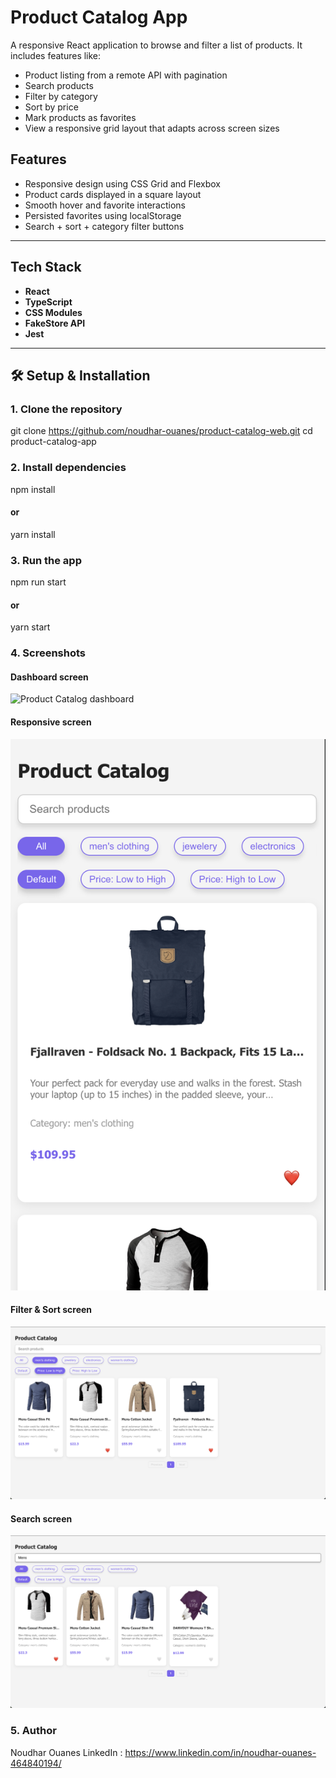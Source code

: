 # Product Catalog App

A responsive React application to browse and filter a list of products. It includes features like:

- Product listing from a remote API with pagination 
- Search products
- Filter by category
- Sort by price
- Mark products as favorites 
- View a responsive grid layout that adapts across screen sizes


## Features

- Responsive design using CSS Grid and Flexbox
- Product cards displayed in a square layout
- Smooth hover and favorite interactions
- Persisted favorites using localStorage
- Search + sort + category filter buttons

---

## Tech Stack

- **React**
- **TypeScript**
- **CSS Modules**
- **FakeStore API**
- **Jest**

---

## 🛠️ Setup & Installation

### 1. Clone the repository

git clone https://github.com/noudhar-ouanes/product-catalog-web.git
cd product-catalog-app

### 2. Install dependencies

npm install
####  or
yarn install

### 3. Run the app

npm run start
####  or
yarn start

### 4. Screenshots

#### Dashboard screen 

![Product Catalog dashboard](./src/asstes/images/screenshots/dashboardScreen.png)

#### Responsive screen

![Responsive Product Catalog dashboard](./src/assets/images/screenshots/responsiveScreen.png)

#### Filter & Sort screen

![Filtered and Sorted Product Catalog dashboard](./src//assets/images/screenshots/filteredAndSortedScreen.png)

#### Search screen

![Search Product Catalog dashboard](./src/assets/images/screenshots/searchDashboardScreen.png)


### 5. Author

Noudhar Ouanes
LinkedIn : https://www.linkedin.com/in/noudhar-ouanes-464840194/
